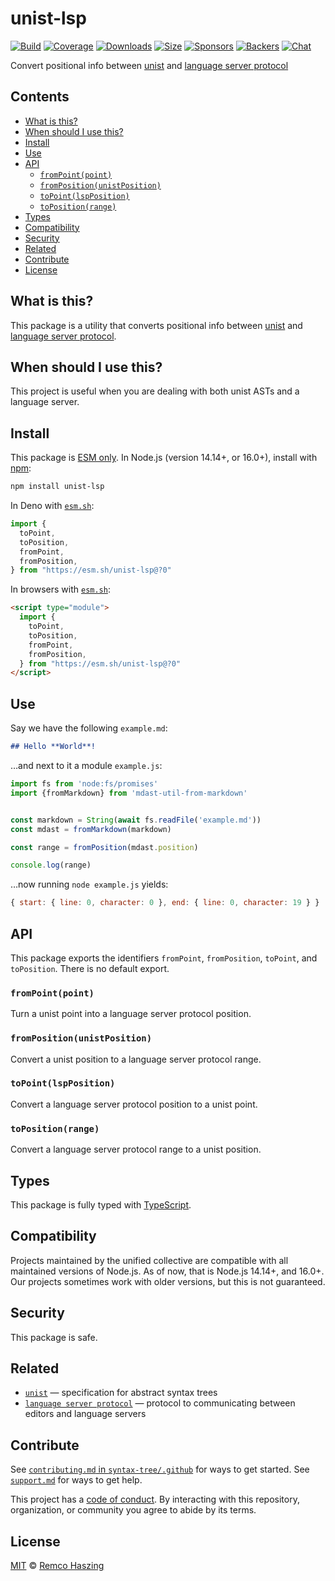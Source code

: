 # unist-lsp

[![Build][build-badge]][build]
[![Coverage][coverage-badge]][coverage]
[![Downloads][downloads-badge]][downloads]
[![Size][size-badge]][size]
[![Sponsors][sponsors-badge]][collective]
[![Backers][backers-badge]][collective]
[![Chat][chat-badge]][chat]

Convert positional info between [unist][] and [language server protocol][]

## Contents

*   [What is this?](#what-is-this)
*   [When should I use this?](#when-should-i-use-this)
*   [Install](#install)
*   [Use](#use)
*   [API](#api)
    *   [`fromPoint(point)`](#frompointpoint)
    *   [`fromPosition(unistPosition)`](#frompositionunistposition)
    *   [`toPoint(lspPosition)`](#topointlspposition)
    *   [`toPosition(range)`](#topositionrange)
*   [Types](#types)
*   [Compatibility](#compatibility)
*   [Security](#security)
*   [Related](#related)
*   [Contribute](#contribute)
*   [License](#license)

## What is this?

This package is a utility that converts positional info between [unist][] and
[language server protocol][].

## When should I use this?

This project is useful when you are dealing with both unist ASTs and a language
server.

## Install

This package is [ESM only][esm].
In Node.js (version 14.14+, or 16.0+), install with [npm][]:

```sh
npm install unist-lsp
```

In Deno with [`esm.sh`][esmsh]:

```js
import {
  toPoint,
  toPosition,
  fromPoint,
  fromPosition,
} from "https://esm.sh/unist-lsp@?0"
```

In browsers with [`esm.sh`][esmsh]:

```html
<script type="module">
  import {
    toPoint,
    toPosition,
    fromPoint,
    fromPosition,
  } from "https://esm.sh/unist-lsp@?0"
</script>
```

## Use

Say we have the following `example.md`:

```markdown
## Hello **World**!
```

…and next to it a module `example.js`:

```js
import fs from 'node:fs/promises'
import {fromMarkdown} from 'mdast-util-from-markdown'


const markdown = String(await fs.readFile('example.md'))
const mdast = fromMarkdown(markdown)

const range = fromPosition(mdast.position)

console.log(range)
```

…now running `node example.js` yields:

```js
{ start: { line: 0, character: 0 }, end: { line: 0, character: 19 } }
```

## API

This package exports the identifiers  `fromPoint`, `fromPosition`, `toPoint`,
and `toPosition`.
There is no default export.

### `fromPoint(point)`

Turn a unist point into a language server protocol position.

### `fromPosition(unistPosition)`

Convert a unist position to a language server protocol range.

### `toPoint(lspPosition)`

Convert a language server protocol position to a unist point.

### `toPosition(range)`

Convert a language server protocol range to a unist position.

## Types

This package is fully typed with [TypeScript][].

## Compatibility

Projects maintained by the unified collective are compatible with all maintained
versions of Node.js.
As of now, that is Node.js 14.14+, and 16.0+.
Our projects sometimes work with older versions, but this is not guaranteed.

## Security

This package is safe.
## Related

*   [`unist`][unist]
    — specification for abstract syntax trees
*   [`language server protocol`](https://microsoft.github.io/language-server-protocol)
    — protocol to communicating between editors and language servers

## Contribute

See [`contributing.md` in `syntax-tree/.github`][contributing] for ways to get
started.
See [`support.md`][support] for ways to get help.

This project has a [code of conduct][coc].
By interacting with this repository, organization, or community you agree to
abide by its terms.

## License

[MIT][license] © [Remco Haszing][author]

<!-- Definitions -->

[build-badge]: https://github.com/syntax-tree/unist-lsp/workflows/main/badge.svg

[build]: https://github.com/syntax-tree/unist-lsp/actions

[coverage-badge]: https://img.shields.io/codecov/c/github/syntax-tree/unist-lsp.svg

[coverage]: https://codecov.io/github/syntax-tree/unist-lsp

[downloads-badge]: https://img.shields.io/npm/dm/unist-lsp.svg

[downloads]: https://www.npmjs.com/package/unist-lsp

[size-badge]: https://img.shields.io/bundlephobia/minzip/unist-lsp.svg

[size]: https://bundlephobia.com/result?p=unist-lsp

[sponsors-badge]: https://opencollective.com/unified/sponsors/badge.svg

[backers-badge]: https://opencollective.com/unified/backers/badge.svg

[collective]: https://opencollective.com/unified

[chat-badge]: https://img.shields.io/badge/chat-discussions-success.svg

[chat]: https://github.com/syntax-tree/unist/discussions

[language server protocol]: https://microsoft.github.io/language-server-protocol

[license]: license

[npm]: https://docs.npmjs.com/cli/install

[author]: https://github.com/remcohaszing

[esm]: https://gist.github.com/sindresorhus/a39789f98801d908bbc7ff3ecc99d99c

[esmsh]: https://esm.sh

[typescript]: https://www.typescriptlang.org

[contributing]: https://github.com/syntax-tree/.github/blob/main/contributing.md

[support]: https://github.com/syntax-tree/.github/blob/main/support.md

[coc]: https://github.com/syntax-tree/.github/blob/main/code-of-conduct.md

[unist]: https://github.com/syntax-tree/unist
